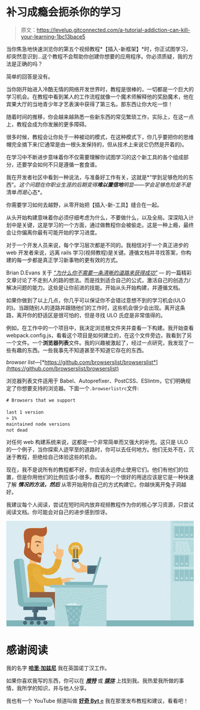 # 补习成瘾会扼杀你的学习

> 原文：<https://levelup.gitconnected.com/a-tutorial-addiction-can-kill-your-learning-1bc13bace5>

当你焦急地快速浏览你的第五个视频教程*【插入-新框架】*时，你正试图学习，却突然意识到…这个教程不会帮助你创建你想要的应用程序。你必须质疑，我的方法是正确的吗？

简单的回答是没有。

当你刚开始进入冷酷无情的网络开发世界时，教程是很棒的，一切都是一个巨大的学习机会。在教程中看到某人的工作流程就像一个魔术师解释他的奖励魔术，他在宾果大厅的当地青少年才艺表演中获得了第三名。那东西让你大吃一惊！

随着时间的推移，你会越来越熟悉一些新东西的常见繁琐工作，实际上，在这一点上，教程会成为你发展的更多障碍。

很多时候，教程会让你处于一种被动的模式，在这种模式下，你几乎要把你的思维帽完全摘下来(它通常是由一根头发保持的，但从技术上来说它仍然是开着的)。

在学习中不断进步意味着你不仅需要理解你试图学习的这个新工具的各个组成部分，还要学会如何不只是遵循一套食谱。

我在开发者社区中看到一种说法，与准备好工作有关，这就是*“学到足够危险的东西”。*这个问题在你职业生涯的后期变得**难以置信地**明显——学会足够危险是不是*清单*而是*心态*。

你需要学习如何去越野，从零开始把【插入-新-工具】缝合在一起。

从头开始构建意味着你必须仔细考虑为什么，不要做什么，以及全局。深深陷入计划中是关键，这是学习的一个方面，通过做教程你会被偷走。这是一种上瘾，最终会让你偏离你最有可能开始的学习进度。

对于一个开发人员来说，每个学习层次都是不同的。我相信对于一个真正进步的 web 开发者来说，远离 rails 学习(视频教程)是关键。遵循文档并寻找答案，你构建的每一步都是真正学习新事物的更有效的方式。

Brian D.Evans 关于 [*“为什么你不需要一条清晰的道路来获得成功”*](https://bit.ly/2P4QudX) *—* 的一篇精彩文章讨论了不走别人的路的想法。而是找到适合自己的公式，激活自己的创造力/解决问题的能力。这些是让你前进的技能。开始从头开始构建，并遵循文档。

如果你做到了以上几点，你几乎可以保证你不会错过意想不到的学习机会(ULO 的)。当跟随别人的道路并跟随他们的工作时，这些机会很少会出现。离开这条路，离开你的舒适区是很可怕的，但是寻找 ULO 氏症是非常值得的。

例如，在工作中的一个项目中，我决定浏览根文件夹并查看一下构建。我开始查看 webpack.config.js，看看这个项目是如何建立的，在这个文件旁边，我看到了另一个文件。一个**浏览器列表**文件。我的兴趣被激起了，经过一点研究，我发现了一些有趣的东西。一些我事先不知道甚至不知道它存在的东西。

*browser list—*[*https://github.com/browserslist/browserslist*](https://github.com/browserslist/browserslist)

浏览器列表文件适用于 Babel、Autoprefixer、PostCSS、ESlintm，它们明确规定了你想要支持的浏览器。下面一个`.browserlistrc`文件:

```
# Browsers that we support

last 1 version
> 1%
maintained node versions
not dead
```

对任何 web 构建系统来说，这都是一个非常简单而又强大的补充。这只是 ULO 的一个例子，当你探索人迹罕至的道路时，你可以去任何地方。他们无处不在，沉迷于教程，拒绝给自己体验这些的机会。

现在，我不是说所有的教程都不好，你应该永远停止使用它们。他们有他们的位置，但是你用他们的比例应该小很多。教程的一个很好的用途应该是它是一种快速了解 ***情况的方法，然后*** 从零开始用你自己的方式构建它。你越快离开兔子洞越好。

我建议每个人阅读，尝试在短时间内放弃视频教程作为你的核心学习资源，只尝试阅读文档。你可能会对自己的进步感到惊讶。

![](img/331fcf77e4935523f9f1155cf6725a83.png)

# 感谢阅读

我的名字 [**哈里·加兹尼**](https://github.com/hghazni) 我在英国诺丁汉工作。

如果你喜欢我写的东西，你可以在 [***推特***](https://twitter.com/harryghazni) 或 [***媒体***](https://medium.com/@hghazni) 上找到我。我热爱我所做的事情，我所学的知识，并与他人分享。

我也有一个 YouTube 频道叫做 [**好奇 Byt** e](https://www.youtube.com/channel/UChgP4qLeMhkcJUFMO5S05mQ/) 我在那里发布教程和建议，看看吧！